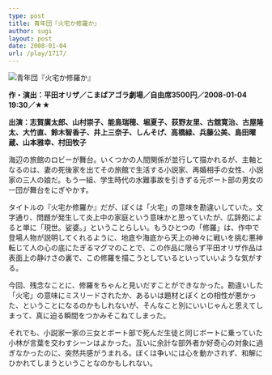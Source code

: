 ```yaml
---
type: post
title: 青年団『火宅か修羅か』
author: sugi
layout: post
date: 2008-01-04
url: /play/1717/
---
```

<img src="/images/play/20080104.jpg" alt="青年団『火宅か修羅か』" class="alignleft" />

**作・演出：平田オリザ／こまばアゴラ劇場／自由席3500円／2008-01-04 19:30／★★**

**出演：志賀廣太郎、山村崇子、能島瑞穂、堀夏子、荻野友里、古舘寛治、古屋隆太、大竹直、鈴木智香子、井上三奈子、しんそげ、高橋緑、兵藤公美、島田曜蔵、山本雅幸、村田牧子**

海辺の旅館のロビーが舞台。いくつかの人間関係が並行して描かれるが、主軸となるのは、妻の死後家を出てその旅館で生活する小説家、再婚相手の女性、小説家の三人の娘だ。もう一組、学生時代の水難事故を引きずる元ボート部の男女の一団が舞台をにぎやかす。

タイトルの『火宅か修羅か』だが、ぼくは「火宅」の意味を勘違いしていた。文字通り、問題が発生して炎上中の家庭という意味かと思っていたが、広辞苑によると単に「現世。娑婆。」ということらしい。もうひとつの「修羅」は、作中で登場人物が説明してくれるように、地底や海底から天上の神々に戦いを挑む悪神転じて人の心の底にたぎるマグマのことで、この作品に限らず平田オリザ作品は表面上の静けさの裏で、この修羅を描こうとしているといっていいような気がする。

今回、残念なことに、修羅をちゃんと見いだすことができなかった。勘違いした「火宅」の意味にミスリードされたか、あるいは題材とぼくとの相性が悪かった、ということになるのかもしれないが、そんなこと別にいいじゃんと思えてしまって、真に迫る瞬間をつかみそこねてしまった。

それでも、小説家一家の三女とボート部で死んだ生徒と同じボートに乗っていた小林が言葉を交わすシーンはよかった。互いに余計な部外者か好奇心の対象に過ぎなかったのに、突然共感がうまれる。ぼくは争いには心を動かされず、和解にひかれてしまうということなのかもしれない。
